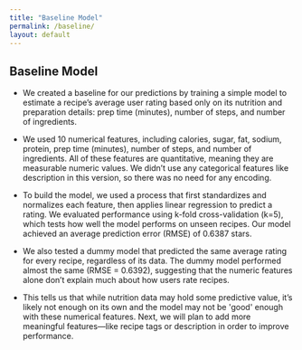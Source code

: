 ```yaml
---
title: "Baseline Model"
permalink: /baseline/
layout: default
---
```


## Baseline Model

- We created a baseline for our predictions by training a simple model to estimate a recipe’s average user rating based only on its nutrition and preparation details: prep time (minutes), number of steps, and number of ingredients.

- We used 10 numerical features, including calories, sugar, fat, sodium, protein, prep time (minutes), number of steps, and number of ingredients. All of these features are quantitative, meaning they are measurable numeric values. We didn’t use any categorical features like description in this version, so there was no need for any encoding.

- To build the model, we used a process that first standardizes and normalizes each feature, then applies linear regression to predict a rating. We evaluated performance using k-fold cross-validation (k=5), which tests how well the model performs on unseen recipes. Our model achieved an average prediction error (RMSE) of 0.6387 stars.

- We also tested a dummy model that predicted the same average rating for every recipe, regardless of its data. The dummy model performed almost the same (RMSE = 0.6392), suggesting that the numeric features alone don’t explain much about how users rate recipes.

- This tells us that while nutrition data may hold some predictive value, it’s likely not enough on its own and the model may not be 'good' enough with these numerical features. Next, we will plan to add more meaningful features—like recipe tags or description in order to improve performance.
